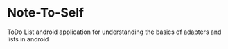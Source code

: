 # Note-To-Self
ToDo List android application for understanding the basics of adapters and lists in android
